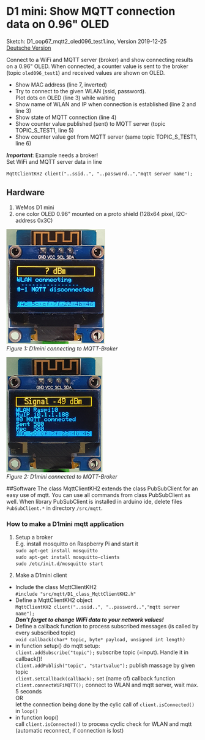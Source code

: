 # D1 mini: Show MQTT connection data on 0.96" OLED
Sketch: D1_oop67_mqtt2_oled096_test1.ino, Version 2019-12-25   
[Deutsche Version](./LIESMICH.md "Deutsche Version")   

Connect to a WiFi and MQTT server (broker) and show connecting results on a 0.96" OLED. When connected, a counter value is sent to the broker (topic `oled096_test1`) and received values are shown on OLED.
* Show MAC address (line 7, inverted)
* Try to connect to the given WLAN (ssid, password).   
  Plot dots on OLED (line 3) while waiting
* Show name of WLAN and IP when connection is established (line 2 and line 3)
* Show state of MQTT connection (line 4)
* Show counter value published (sent) to MQTT server (topic TOPIC_S_TEST1, line 5)
* Show counter value got from MQTT server (same topic TOPIC_S_TEST1, line 6)

__*Important*__: Example needs a broker!   
Set WiFi and MQTT server data in line   
```
MqttClientKH2 client("..ssid..", "..password..","mqtt server name");   
```

## Hardware 
1. WeMos D1 mini
2. one color OLED 0.96" mounted on a proto shield (128x64 pixel, I2C-address 0x3C)       

![D1mini connecting to MQTT-Broker](./images/D1_oop67_mqtt2_connecting.png "D1mini connecting to MQTT-Broker")   
_Figure 1: D1mini connecting to MQTT-Broker_ 

![D1mini connected to MQTT-Broker](./images/D1_oop67_mqtt2_connected.png "D1mini connected to MQTT-Broker")   
_Figure 2: D1mini connected to MQTT-Broker_ 

##Software
The class MqttClientKH2 extends the class PubSubClient for an easy use of mqtt. You can use all commands from class PubSubClient as well.
When library PubSubClient is installed in arduino ide, delete files `PubSubClient.*` in directory `/src/mqtt`.

### How to make a D1mini mqtt application
1. Setup a broker  
E.g. install mosquitto on Raspberry Pi and start it   
`sudo apt-get install mosquitto`    
`sudo apt-get install mosquitto-clients`    
`sudo /etc/init.d/mosquitto start`   

2. Make a D1mini client
* Include the class MqttClientKH2  
  `#include "src/mqtt/D1_class_MqttClientKH2.h"`  
* Define a MqttClientKH2 object  
  `MqttClientKH2 client("..ssid..", "..password..","mqtt server name");`  
__*Don't forget to change WiFi data to your network values!*__
* Define a callback function to process subscribed messages (is called by every subscribed topic)  
  `void callback(char* topic, byte* payload, unsigned int length)`  
* in function setup() do mqtt setup:  
  `client.addSubscribe("topic");` subscribe topic (=input). Handle it in  callback()!  
  `client.addPublish("topic", "startvalue");` publish massage by given topic  
  `client.setCallback(callback);` set (name of) callback function  
  `client.connectWiFiMQTT();` connect to WLAN and mqtt server, wait max. 5 seconds   
  OR   
  let the connection being done by the cylic call of `client.isConnected()` in `loop()`   
* in function loop()  
  call `client.isConnected()` to process cyclic check for WLAN and mqtt (automatic reconnect, if connection is lost)  

